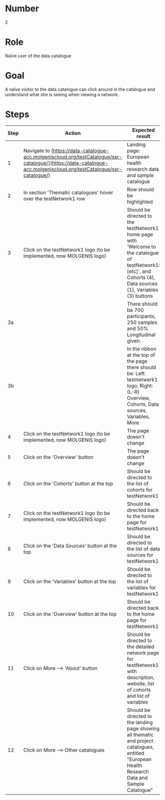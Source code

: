 # Number

2

# Role

Naïve user of the data catalogue

# Goal

A naïve visitor to the data catalogue can click around in the catalogue and understand what she is seeing when viewing a network.

# Steps

| Step | Action | Expected result | Github bug/issue | Playwright test |
| ---- | ------ | --------------- | -----------------| ----------------|
| 1 | Navigate to [https://data-catalogue-acc.molgeniscloud.org/testCatalogue/ssr-catalogue/](https://data-catalogue-acc.molgeniscloud.org/testCatalogue/ssr-catalogue/) | Landing page: European health research data and sample catalogue| | |
| 2 | In section 'Thematic catalogues' hover over the testNetwork1 row | Row should be highlighted | | |
| 3 | Click on the testNetwork1 logo (to be implemented, now MOLGENIS logo) | Should be directed to the testNetwork1 home page with 'Welcome to the catalogue of testNetwork1: [etc]', and Cohorts (4), Data sources (1), Variables (3) buttons | | |
| 3a | | There should be 700 participants, 250 samples and 50% Longitudinal given. | | |
| 3b | | In the ribbon at the top of the page there should be: Left: testnetwerk1 logo, Right: (L-R) Overview, Cohorts, Data sources, Variables, More | | |
| 4 | Click on the testNetwork1 logo (to be implemented, now MOLGENIS logo) | The page doesn't change | | |
| 5 | Click on the 'Overview' button| The page doesn't change | | |
| 6 | Click on the 'Cohorts' button at the top | Should be directed to the list of cohorts for testNetwork1 | | |
| 7 | Click on the testNetwork1 logo (to be implemented, now MOLGENIS logo) | Should be directed back to the home page for testNetwork1 | | |
| 8 | Click on the 'Data Sources' button at the top | Should be directed to the list of data sources for testNetwork1 | | |
| 9 | Click on the 'Variables' button at the top |  Should be directed to the list of variables for testNetwork1 | | |
| 10 | Click on the 'Overview' button at the top |Should be directed back to the home page for testNetwork1 | | |
| 11 | Click on More --> 'About' button | Should be directed to the detailed network page for testNetwork1 with description, website, list of cohorts and list of variables | | |
| 12 | Click on More --> Other catalogues | Should be directed to the landing page showing all thematic and project catalogues, entitled "European Health Research Data and Sample Catalogue" | | |
